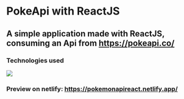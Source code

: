 # PokeApi with ReactJS

## A simple application made with ReactJS, consuming an Api from https://pokeapi.co/

### Technologies used
![](https://www.pngitem.com/pimgs/m/519-5191896_pofolio-website-html-css-javascript-logo-png-transparent.png)

### Preview on netlify: https://pokemonapireact.netlify.app/
